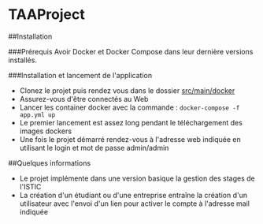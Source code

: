 # TAAProject

##Installation

###Prérequis
Avoir Docker et Docker Compose dans leur dernière versions installés.

###Installation et lancement de l'application
* Clonez le projet puis rendez vous dans le dossier [src/main/docker](https://github.com/mythseur/taa-project/tree/master/src/main/docker)
* Assurez-vous d'être connectés au Web
* Lancer les container docker avec la commande : 
    `docker-compose -f app.yml up`
* Le premier lancement est assez long pendant le téléchargement des images dockers
* Une fois le projet démarré rendez-vous à l'adresse web indiquée en utilisant le login et mot de passe admin/admin

##Quelques informations
* Le projet implémente dans une version basique la gestion des stages de l'ISTIC
* La création d'un étudiant ou d'une entreprise entraîne la création d'un utilisateur avec l'envoi d'un lien pour activer le compte à l'adresse mail indiquée

[JHipster]: https://jhipster.github.io/
[Gatling]: http://gatling.io/
[Node.js]: https://nodejs.org/
[Bower]: http://bower.io/
[Gulp]: http://gulpjs.com/
[BrowserSync]: http://www.browsersync.io/
[Karma]: http://karma-runner.github.io/
[Jasmine]: http://jasmine.github.io/2.0/introduction.html
[Protractor]: https://angular.github.io/protractor/
